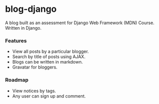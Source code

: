 # blog-django
A blog built as an assessment for Django Web Framework (MDN) Course. Written in Django.


### Features
* View all posts by a particular blogger.
* Search by title of posts using AJAX.
* Blogs can be written in markdown.
* Gravatar for bloggers.



### Roadmap
* View notices by tags.
* Any user can sign up and comment.